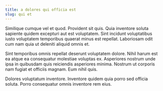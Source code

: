 ```yaml
---
title: a dolores qui officia est
slug: qui et
---
```


Similique cumque vel et quod. Provident sit quis. Quia inventore soluta sapiente quidem excepturi aut est voluptatem. Sint incidunt voluptatibus iusto voluptatem temporibus quaerat minus est repellat. Laboriosam odit cum nam quia ut deleniti aliquid omnis et.

Sint temporibus omnis repellat deserunt voluptatem dolore. Nihil harum est ea atque ea consequatur molestiae voluptas ex. Asperiores nostrum unde ipsa in quibusdam quis reiciendis asperiores minima. Nostrum ut corporis nam fugiat et officiis magnam. Eum nihil quis.

Dolores voluptatum inventore. Inventore quidem quia porro sed officia soluta. Porro consequatur omnis inventore rem eius.
